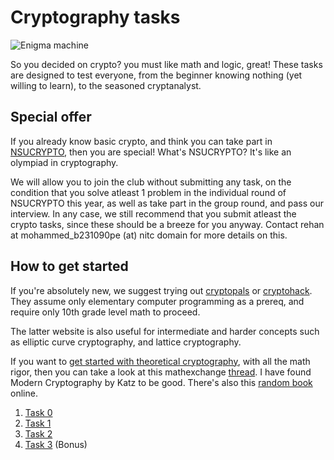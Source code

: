 # Cryptography tasks

![Enigma machine](https://upload.wikimedia.org/wikipedia/commons/2/27/Enigma-plugboard.jpg "Enigma machine, changed WW2")

So you decided on crypto? you must like math and logic, great!
These tasks are designed to test everyone, from the beginner knowing nothing (yet willing to learn), to the seasoned cryptanalyst.

## Special offer

If you already know basic crypto, and think you can take part in [NSUCRYPTO](https://nsucrypto.nsu.ru/), then you are special! 
What's NSUCRYPTO? It's like an olympiad in cryptography.

We will allow you to join the club without submitting any task, on the condition that you solve atleast 1 problem in the individual round of NSUCRYPTO this year, as well as take part in the group round, and pass our interview.
In any case, we still recommend that you submit atleast the crypto tasks, since these should be a breeze for you anyway.
Contact rehan at mohammed_b231090pe (at) nitc domain for more details on this.

## How to get started

If you're absolutely new, we suggest trying out [cryptopals](https://cryptopals.com/sets/1) or [cryptohack](https://cryptohack.org/courses/intro/course_details/). They assume only elementary computer programming as a prereq, and require only 10th grade level math to proceed.

The latter website is also useful for intermediate and harder concepts such as elliptic curve cryptography, and lattice cryptography.

If you want to [get started with theoretical cryptography](https://medium.com/asecuritysite-when-bob-met-alice/how-do-i-get-into-cryptography-b093c2c600eb), with all the math rigor, then you can take a look at this mathexchange [thread](https://math.stackexchange.com/questions/71420/reference-books-on-cryptography). I have found Modern Cryptography by Katz to be good. There's also this [random book](https://toc.cryptobook.us/book.pdf) online.

1. [Task 0](./task0.md)
2. [Task 1](./task1.md)
3. [Task 2](./task2.md)
4. [Task 3](./task3.md) (Bonus)

